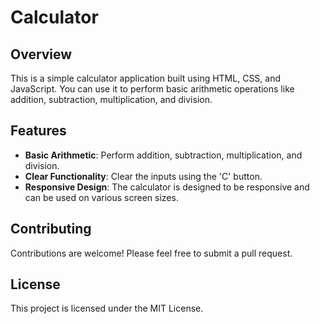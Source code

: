 # Calculator

## Overview

This is a simple calculator application built using HTML, CSS, and JavaScript. You can use it to perform basic arithmetic operations like addition, subtraction, multiplication, and division.

## Features

- **Basic Arithmetic**: Perform addition, subtraction, multiplication, and division.
- **Clear Functionality**: Clear the inputs using the 'C' button.
- **Responsive Design**: The calculator is designed to be responsive and can be used on various screen sizes.

## Contributing

Contributions are welcome! Please feel free to submit a pull request.

## License

This project is licensed under the MIT License.
